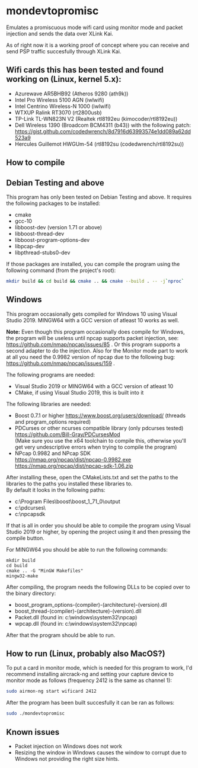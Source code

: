 # mondevtopromisc
Emulates a promiscuous mode wifi card using monitor mode and packet injection and sends the data over XLink Kai.

As of right now it is a working proof of concept where you can receive and send PSP traffic succesfully through XLink Kai.

## Wifi cards this has been tested and found working on (Linux, kernel 5.x):
- Azurewave AR5BHB92 (Atheros 9280 (ath9k))
- Intel Pro Wireless 5100 AGN (iwlwifi)
- Intel Centrino Wireless-N 1000 (iwlwifi)
- WTXUP Ralink RT3070 (rt2800usb)
- TP-Link TL-WN823N V2 (Realtek rtl8192eu (kimocoder/rtl8192eu))
- Dell Wireless 1390 (Broadcom BCM4311 (b43)) with the following patch: https://gist.github.com/codedwrench/8d7916d63993574e1dd089a62dd523a9
- Hercules Guillemot HWGUm-54 (rtl8192su (codedwrench/rtl8192su))

## How to compile

## Debian Testing and above
This program has only been tested on Debian Testing and above.
It requires the following packages to be installed:
- cmake
- gcc-10
- libboost-dev (version 1.71 or above)
- libboost-thread-dev
- libboost-program-options-dev
- libpcap-dev
- libpthread-stubs0-dev

If those packages are installed, you can compile the program using the following command (from the project's root):
```bash
mkdir build && cd build && cmake .. && cmake --build . -- -j`nproc`
``` 

## Windows
This program occasionally gets compiled for Windows 10 using Visual Studio 2019. MINGW64 with a GCC version of atleast 10 works as well.

**Note:** Even though this program occasionally does compile for Windows, the program will be useless until npcap supports packet injection, see: https://github.com/nmap/npcap/issues/85 . Or this program supports a second adapter to do the injection. Also for the Monitor mode part to work at all you need the 0.9982 version of npcap due to the following bug: https://github.com/nmap/npcap/issues/159 .

The following programs are needed:
- Visual Studio 2019 or MINGW64 with a GCC version of atleast 10
- CMake, if using Visual Studio 2019, this is built into it

The following libraries are needed:
- Boost 0.7.1 or higher https://www.boost.org/users/download/ (threads and program_options required)
- PDCurses or other ncurses compatible library (only pdcurses tested) https://github.com/Bill-Gray/PDCursesMod \
  (Make sure you use the x64 toolchain to compile this, otherwise you'll get very undescriptive errors when trying to compile the program)
- NPcap 0.9982 and NPcap SDK \
  https://nmap.org/npcap/dist/npcap-0.9982.exe \
  https://nmap.org/npcap/dist/npcap-sdk-1.06.zip
  
After installing these, open the CMakeLists.txt and set the paths to the libraries to the paths you installed these libraries to. \
By default it looks in the following paths:
- c:\Program Files\boost\boost_1_71_0\output
- c:\pdcurses\
- c:\npcapsdk

If that is all in order you should be able to compile the program using Visual Studio 2019 or higher, by opening the project using it and then pressing the compile button. 

For MINGW64 you should be able to run the following commands:
```batch
mkdir build 
cd build 
cmake .. -G "MinGW Makefiles"
mingw32-make
``` 

After compiling, the program needs the following DLLs to be copied over to the binary directory:
- boost_program_options-(compiler)-(architecture)-(version).dll
- boost_thread-(compiler)-(architecture)-(version).dll
- Packet.dll (found in: c:\windows\system32\npcap\)
- wpcap.dll (found in: c:\windows\system32\npcap\)

After that the program should be able to run.


## How to run (Linux, probably also MacOS?)
To put a card in monitor mode, which is needed for this program to work, I'd recommend installing aircrack-ng and setting your capture device to monitor mode as follows (frequency 2412 is the same as channel 1):
```bash
sudo airmon-ng start wificard 2412
``` 

After the program has been built succesfully it can be ran as follows:
```bash
sudo ./mondevtopromisc
``` 

## Known issues
- Packet injection on Windows does not work
- Resizing the window in Windows causes the window to corrupt due to Windows not providing the right size hints.
